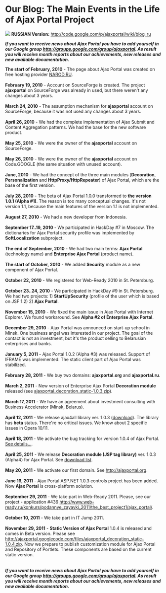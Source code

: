# Our Blog: The Main Events in the Life of Ajax Portal Project #


<img src='http://ajaxportal.googlecode.com/svn/trunk/images/russian.gif'> <b>RUSSIAN Version:</b> <a href='http://code.google.com/p/ajaxportal/wiki/blog_ru'>http://code.google.com/p/ajaxportal/wiki/blog_ru</a>

<b><i>If you want to receive news about Ajax Portal you have to add yourself in our Google group <a href='http://groups.google.com/group/ajaxportal'>http://groups.google.com/group/ajaxportal</a>. As result you will receive month reports about our achievements, new releases and new available documentation.</i></b>

<b>The start of February, 2010</b> - The page about Ajax Portal was created on free hosting provider <a href='http://sokolovbook.narod.ru/en/ajaxportal.html'>NAROD.RU</a>.<br>
<br>
<b>February 19, 2010</b> - Account on SourceForge is created. The project <b>ajaxportal</b> on SourceForge was already in used, but there weren't any changes about 3 years.<br>
<br>
<b>March 24, 2010</b> - The assumption mechanism for <b>ajaxportal</b> account on SourceForge, because it was not used any changes about 3 years.<br>
<br>
<b>April 26, 2010</b> - We had the complete implementation of Ajax Submit and Content Aggregation patterns. We had the base for the new software product.<br>
<br>
<b>May 25, 2010</b> - We were the owner of the <b>ajaxportal</b> account on SourceForge.<br>
<br>
<b>May 26, 2010</b> - We were the owner of the <b>ajaxportal</b> account on Code.GOOGLE (the same situation with unused account).<br>
<br>
<b>June, 2010</b> - We had the concept of the three main modules (<b>Decoration</b>, <b>Personalization</b> and <b>HttpProxy/HttpRepeater</b>) of Ajax Portal, which are the base of the first version.<br>
<br>
<b>July 28, 2010</b> - The beta of Ajax Portal 1.0.0 transformed to <b>the version 1.0.1 (Alpha #1)</b>. The reason is too many conceptual changes. It's not version 1.1, because the main features of the version 1.1 is not implemented.<br>
<br>
<b>August 27, 2010</b> - We had a new developer from Indonesia.<br>
<br>
<b>September 17..19, 2010</b> - We participated in HackDay #7 in Moscow. The dictionaries for Ajax Portal security profile was implemented by <b>SoftLocalization</b> subproject.<br>
<br>
<b>The end of September, 2010</b> - We had two main terms: <b>Ajax Portal</b> (technology name) and <b>Enterprise Ajax Portal</b> (product name).<br>
<br>
<b>The start of October, 2010</b> - We added <b>Security</b> module as a new component of Ajax Portal.<br>
<br>
<b>October 22, 2010</b> - We registered for Web-Ready 2010 in St. Petersburg.<br>
<br>
<b>October 23..24, 2010</b> - We participated in HackDay #9 in St. Petersburg. We had two projects: 1) <b>StartUpSecurity</b> (profile of the user which is based on JSF 1.2) 2) <b>Ajax Portal</b>.<br>
<br>
<b>November 15, 2010</b> - We fixed the main issue in Ajax Portal with Internet Explorer. We found workaround. See <b>Alpha #2 of Enterprise Ajax Portal</b>.<br>
<br>
<b>December 29, 2010</b> - Ajax Portal was announced on start-up school in Minsk. One business angel was interested in our project. The goal of the contact is not an investment, but it's the product selling to Belarusian enterprises and banks.<br>
<br>
<b>January 5, 2011</b> - Ajax Portal 1.0.2 (Alpha #3) was released. Support of IFRAME was implemented. The static client part of Ajax Portal was stabilized.<br>
<br>
<b>February 28,  2011</b> - We buy two domains: <b>ajaxportal.org</b> and <b>ajaxportal.ru</b>.<br>
<br>
<b>March 2, 2011</b> - New version of Enterprise Ajax Portal <b>Decoration module</b> released (see <a href='http://ajaxportal.googlecode.com/files/ajaxportal_decoration_static-1.0.3.zip'>ajaxportal_decoration_static-1.0.3.zip</a>).<br>
<br>
<b>March 17, 2011</b> - We have an agreement about investment consulting with Business Accelerator (Minsk, Belarus).<br>
<br>
<b>April 12, 2011</b> - We release ajax4all library ver. 1.0.3 (<a href='http://ajaxportal.googlecode.com/files/ajax4all-1.0.3_beta.zip'>download</a>). The library has <b>beta</b> status. There're no critical issues. We know about 2 specific issues in Opera 10/11.<br>
<br>
<b>April 18, 2011</b> - We activate the bug tracking for version 1.0.4 of Ajax Portal. <a href='http://code.google.com/p/ajaxportal/issues/list'>See details...</a>.<br>
<br>
<b>April 25, 2011</b> - We release <b>Decoration module (JSP tag library)</b> ver. 1.0.3 (Alpha4) for Ajax Portal. See <a href='http://code.google.com/p/ajaxportal/downloads/list'>download list</a>.<br>
<br>
<b>May 20, 2011</b> - We activate our first domain. See <a href='http://ajaxportal.org'>http://ajaxportal.org</a>.<br>
<br>
<b>June 16, 2011</b> - Ajax Portal ASP.NET 1.0.3 controls project has been added. Now <b>Ajax Portal</b> is cross-platform solution.<br>
<br>
<b>September 29, 2011</b> - We take part in Web-Ready 2011. Please, see our project - application #436 <a href='http://www.web-ready.ru/konkurs/podannye_zayavki_2011/the_best_project1/ajax_portal/'>http://www.web-ready.ru/konkurs/podannye_zayavki_2011/the_best_project1/ajax_portal/</a>.<br>
<br>
<b>October 10, 2011</b> - We take part in IT Jump 2011.<br>
<br>
<b>November 29, 2011</b> - <b>Static Version of Ajax Portal</b> 1.0.4 is released and comes in Beta version. Please see <a href='http://ajaxportal.googlecode.com/files/ajaxportal_decoration_static-1.0.4.zip'>http://ajaxportal.googlecode.com/files/ajaxportal_decoration_static-1.0.4.zip</a>. Now we prepare to publish customization module for Ajax Portal and Repository of Portlets. These components are based on the current static version.<br>
<br>
<br>
<b><i>If you want to receive news about Ajax Portal you have to add yourself in our Google group <a href='http://groups.google.com/group/ajaxportal'>http://groups.google.com/group/ajaxportal</a>. As result you will receive month reports about our achievements, new releases and new available documentation.</i></b>